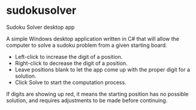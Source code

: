 # sudokusolver
Sudoku Solver desktop app

A simple Windows desktop application written in C# that will allow the computer to solve a sudoku problem from a given starting board.

* Left-click to increase the digit of a position.
* Right-click to decrease the digit of a position.
* Leave positions blank to let the app come up with the proper digit for a solution.
* Click Solve to start the computation process.

If digits are showing up red, it means the starting position has no possible solution, and requires adjustments to be made before continuing.
